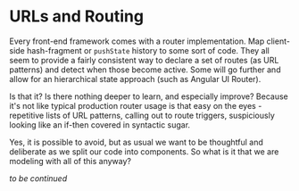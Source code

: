 # URLs and Routing

Every front-end framework comes with a router implementation. Map client-side hash-fragment or `pushState` history to some sort of code. They all seem to provide a fairly consistent way to declare a set of routes (as URL patterns) and detect when those become active. Some will go further and allow for an hierarchical state approach (such as Angular UI Router).

Is that it? Is there nothing deeper to learn, and especially improve? Because it's not like typical production router usage is that easy on the eyes - repetitive lists of URL patterns, calling out to route triggers, suspiciously looking like an if-then covered in syntactic sugar.

Yes, it is possible to avoid, but as usual we want to be thoughtful and deliberate as we split our code into components. So what is it that we are modeling with all of this anyway?

*to be continued*
